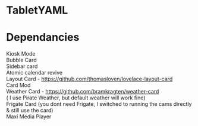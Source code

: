 # TabletYAML

# Dependancies  
Kiosk Mode  
Bubble Card   
Sidebar card   
Atomic calendar revive  
Layout Card - https://github.com/thomasloven/lovelace-layout-card   
Card Mod  
Weather Card - https://github.com/bramkragten/weather-card   
( I use Pirate Weather, but default weather will work fine)   
Frigate Card (you dont need Frigate, I switched to running the cams directly & still use the card)   
Maxi Media Player   
